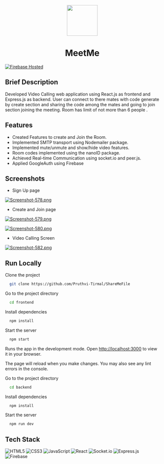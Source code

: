 <div align="center">
<img height="100" src="https://i.postimg.cc/VLC19Nxn/brand-Logo.png"/> 
  <h1>MeetMe</h1>
</div>

[![Firebase Hosted](https://img.shields.io/badge/Firbase-Success-success?logo=Firebase&logoColor=yellow)](https://meet-me-990d5.web.app/)

## Brief Description

Developed Video Calling web application using React.js as frontend and Express.js as backend. User can connect to there mates with code generate by create section and sharing the code among the mates and going to join section joining the meeting. Room has limit of not more than 6 people .

## Features

- Created Features to create and Join the Room.
- Implemented SMTP transport using Nodemailer package.
- Implemented mute/unmute and show/hide video features.
- Room codes implemented using the nanoID package.
- Achieved Real-time Communication using socket.io and peer.js.
- Applied GoogleAuth using Firebase


<!-- ## Demo

Insert gif or link to demo -->


## Screenshots

- Sign Up page

[![Screenshot-578.png](https://i.postimg.cc/4yZWMB8z/Screenshot-578.png)](https://postimg.cc/qhbc6XHR)

- Create and Join page

[![Screenshot-579.png](https://i.postimg.cc/bJP0NdQP/Screenshot-579.png)](https://postimg.cc/1gWVvmC7)

[![Screenshot-580.png](https://i.postimg.cc/bJvJThPb/Screenshot-580.png)](https://postimg.cc/WDQTNxhb)

- Video Calling Screen

[![Screenshot-582.png](https://i.postimg.cc/Hsvfc1ZR/Screenshot-582.png)](https://postimg.cc/6yRHggNf)


## Run Locally

Clone the project

```bash
  git clone https://github.com/Pruthvi-Tirmal/ShareMeFile
```

Go to the project directory

```bash
  cd frontend
```

Install dependencies

```bash
  npm install
```

Start the server 

```bash
  npm start
```

Runs the app in the development mode.
Open [http://localhost:3000](http://localhost:3000) to view it in your browser.

The page will reload when you make changes.
You may also see any lint errors in the console.


Go to the project directory

```bash
  cd backend
```

Install dependencies

```bash
  npm install
```

Start the server 

```bash
  npm run dev
```

## Tech Stack
![HTML5](https://img.shields.io/badge/html5-%23E34F26.svg?style=for-the-badge&logo=html5&logoColor=white)
![CSS3](https://img.shields.io/badge/css3-%231572B6.svg?style=for-the-badge&logo=css3&logoColor=white)
![JavaScript](https://img.shields.io/badge/javascript-%23323330.svg?style=for-the-badge&logo=javascript&logoColor=%23F7DF1E)
![React](https://img.shields.io/badge/react-%2320232a.svg?style=for-the-badge&logo=react&logoColor=%2361DAFB)
![Socket.io](https://img.shields.io/badge/Socket.io-black?style=for-the-badge&logo=socket.io&badgeColor=010101)
![Express.js](https://img.shields.io/badge/express.js-%23404d59.svg?style=for-the-badge&logo=express&logoColor=%2361DAFB)
![Firebase](https://img.shields.io/badge/firebase-%23039BE5.svg?style=for-the-badge&logo=firebase)






